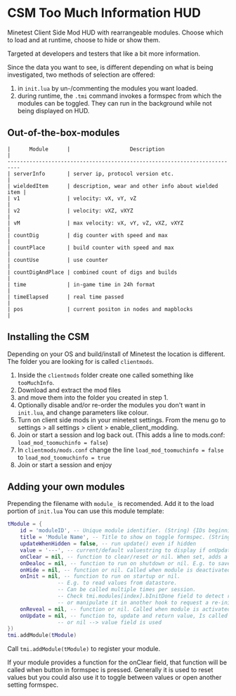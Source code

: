 
# CSM Too Much Information HUD

Minetest Client Side Mod HUD with rearrangeable modules. Choose which to load and at runtime, choose to hide or show them.

Targeted at developers and testers that like a bit more information.

Since the data you want to see, is different depending on what is being investigated, two methods of selection are offered:

  1. in ``init.lua`` by un-/commenting the modules you want loaded.
  2. during runtime, the ``.tmi`` command invokes a formspec from which the modules can be toggled. They can run in the background while not being displayed on HUD.

## Out-of-the-box-modules
```
|      Module      |                   Description                       |
--------------------------------------------------------------------------
| serverInfo       | server ip, protocol version etc.                    |
| wieldedItem      | description, wear and other info about wielded item |
| v1               | velocity: vX, vY, vZ                                |
| v2               | velocity: vXZ, vXYZ                                 |
| vM               | max velocity: vX, vY, vZ, vXZ, vXYZ                 |
| countDig         | dig counter with speed and max                      |
| countPlace       | build counter with speed and max                    |
| countUse         | use counter                                         |
| countDigAndPlace | combined count of digs and builds                   |
| time             | in-game time in 24h format                          |
| timeElapsed      | real time passed                                    |
| pos              | current positon in nodes and mapblocks              |
```

## Installing the CSM
Depending on your OS and build/install of Minetest the location is different. The folder you are looking for is called ``clientmods``.
  1. Inside the ``clientmods`` folder create one called something like ``tooMuchInfo``.
  2. Download and extract the mod files
  3. and move them into the folder you created in step 1.
  4. Optionally disable and/or re-order the modules you don't want in ``init.lua``, and change parameters like colour.
  5. Turn on client side mods in your minetest settings. From the menu go to settings > all settings > client > enable_client_modding.
  6. Join or start a session and log back out. (This adds a line to mods.conf: ``load_mod_toomuchinfo = false``)
  7. In ``clientmods/mods.conf`` change the line ``load_mod_toomuchinfo = false`` to ``load_mod_toomuchinfo = true``
  8. Join or start a session and enjoy
  
## Adding your own modules

Prepending the filename with ``module_`` is recomended. Add it to the load portion of ``init.lua``
You can use this module template:
```lua
tModule = {
	id = 'moduleID', -- Unique module identifier. (String) {IDs beginning with '__' are reserved}
	title = 'Module Name', -- Title to show on toggle formspec. (String)
	updateWhenHidden = false, -- run update() even if hidden
	value = '---', -- current/default valuestring to display if onUpdate is not a function. (String)
	onClear = nil, -- function to clear/reset or nil. When set, adds a button to formspec. This hook is called when button is pressed.
	onDealoc = nil, -- function to run on shutdown or nil. E.g. to save data.
	onHide = nil, -- function or nil. Called when module is deactivated in formspec
	onInit = nil, -- function to run on startup or nil.
				-- E.g. to read values from datastore.
				-- Can be called multiple times per session.
				-- Check tmi.modules[index].bInitDone field to detect repeated call
				-- or manipulate it in another hook to request a re-init
	onReveal = nil, -- function or nil. Called when module is activated in formspec
	onUpdate = nil, -- function to, update and return value, Is called at interval
				-- or nil --> value field is used
})
tmi.addModule(tModule)
```
Call ``tmi.addModule(tModule)`` to register your module.

If your module provides a function for the onClear field, that function will be called when button in formspec is pressed. Generally it is used to reset values but you could also use it to toggle between values or open another setting formspec.



